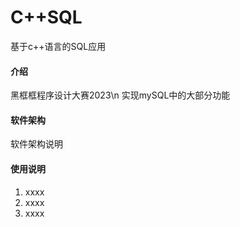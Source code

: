 # C++SQL
基于c++语言的SQL应用


#### 介绍
黑框框程序设计大赛2023\n
实现mySQL中的大部分功能


#### 软件架构
软件架构说明



#### 使用说明

1.  xxxx
2.  xxxx
3.  xxxx



